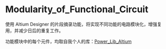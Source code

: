 # Modularity_of_Functional_Circuit

使用 Altium Designer 的片段摘录功能，将实现不同功能的电路模块化，增强复用，并减少日后的重复工作。

功能模块中的每个元件，均取自我个人的库：[Power_Lib_Altium](https://github.com/linyuxuanlin/Power_Lib_Altium)